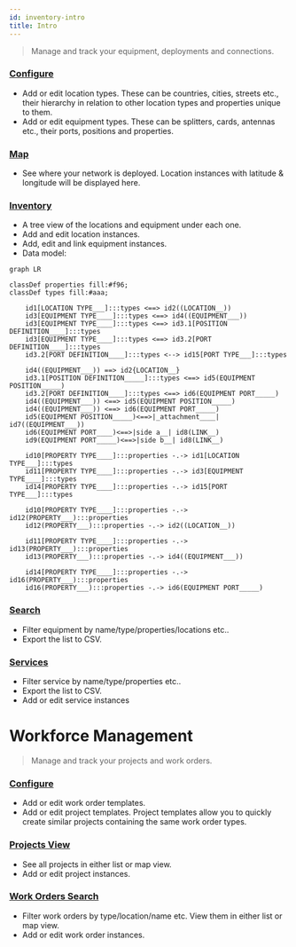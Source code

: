 ```yaml
---
id: inventory-intro
title: Intro
---
```


> Manage and track your equipment, deployments and connections.

### [Configure](/inventory/configure)
- Add or edit location types. These can be countries, cities, streets etc., their hierarchy in relation to other location types and properties unique to them.
- Add or edit equipment types. These can be splitters, cards, antennas etc., their ports, positions and properties.

### [Map](/inventory/map)
- See where your network is deployed. Location instances with latitude & longitude will be displayed here.

### [Inventory](/inventory/inventory)
- A tree view of the locations and equipment under each one.
- Add and edit location instances.
- Add, edit and link equipment instances.
- Data model:

```mermaid      
graph LR
   				
classDef properties fill:#f96;
classDef types fill:#aaa;

    id1[LOCATION TYPE___]:::types <==> id2((LOCATION__))
    id3[EQUIPMENT TYPE____]:::types <==> id4((EQUIPMENT___))
    id3[EQUIPMENT TYPE____]:::types <==> id3.1[POSITION DEFINITION____]:::types
    id3[EQUIPMENT TYPE____]:::types <==> id3.2[PORT DEFINITION____]:::types
    id3.2[PORT DEFINITION____]:::types <--> id15[PORT TYPE___]:::types

    id4((EQUIPMENT___)) ==> id2{LOCATION__}
    id3.1[POSITION DEFINITION_____]:::types <==> id5(EQUIPMENT POSITION_____)
    id3.2[PORT DEFINITION____]:::types <==> id6(EQUIPMENT PORT_____)
    id4((EQUIPMENT___)) <==> id5(EQUIPMENT POSITION_____)
    id4((EQUIPMENT___)) <==> id6(EQUIPMENT PORT_____)
    id5(EQUIPMENT POSITION_____)<==>|_attachment____| id7((EQUIPMENT___))
    id6(EQUIPMENT PORT____)<==>|side a__| id8(LINK__)
    id9(EQUIPMENT PORT_____)<==>|side b__| id8(LINK__)
    
    id10[PROPERTY TYPE____]:::properties -.-> id1[LOCATION TYPE___]:::types
    id11[PROPERTY TYPE____]:::properties -.-> id3[EQUIPMENT TYPE____]:::types
    id14[PROPERTY TYPE____]:::properties -.-> id15[PORT TYPE___]:::types

    id10[PROPERTY TYPE____]:::properties -.-> id12(PROPERTY___):::properties
    id12(PROPERTY___):::properties -.-> id2((LOCATION__))

    id11[PROPERTY TYPE____]:::properties -.-> id13(PROPERTY___):::properties
    id13(PROPERTY___):::properties -.-> id4((EQUIPMENT___))

    id14[PROPERTY TYPE____]:::properties -.-> id16(PROPERTY___):::properties
    id16(PROPERTY___):::properties -.-> id6(EQUIPMENT PORT_____)

```

### [Search](/inventory/search)
- Filter equipment by name/type/properties/locations etc..
- Export the list to CSV.

### [Services](/inventory/services)
- Filter service by name/type/properties etc..
- Export the list to CSV.
- Add or edit service instances

# Workforce Management
> Manage and track your projects and work orders.

### [Configure](/workorders/configure)
- Add or edit work order templates.
- Add or edit project templates. Project templates allow you to quickly create similar projects containing the same work order types.


### [Projects View](/workorders/projects)
- See all projects in either list or map view.
- Add or edit project instances.

### [Work Orders Search](/workorders/search)
- Filter work orders by type/location/name etc. View them in either list or map view.
- Add or edit work order instances.
